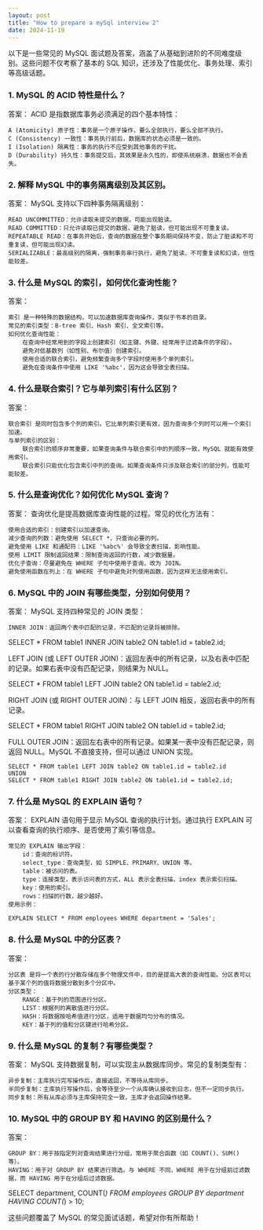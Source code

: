 ```yaml
---
layout: post
title: "How to prepare a mySql interview 2"
date: 2024-11-19
---
```

以下是一些常见的 MySQL 面试题及答案，涵盖了从基础到进阶的不同难度级别。这些问题不仅考察了基本的 SQL 知识，还涉及了性能优化、事务处理、索引等高级话题。
### 1. MySQL 的 ACID 特性是什么？

答案： ACID 是指数据库事务必须满足的四个基本特性：

    A (Atomicity) 原子性：事务是一个原子操作，要么全部执行，要么全部不执行。
    C (Consistency) 一致性：事务执行前后，数据库的状态必须是一致的。
    I (Isolation) 隔离性：事务的执行不应受到其他事务的干扰。
    D (Durability) 持久性：事务提交后，其效果是永久性的，即使系统崩溃，数据也不会丢失。

### 2. 解释 MySQL 中的事务隔离级别及其区别。

答案： MySQL 支持以下四种事务隔离级别：

    READ UNCOMMITTED：允许读取未提交的数据，可能出现脏读。
    READ COMMITTED：只允许读取已提交的数据，避免了脏读，但可能出现不可重复读。
    REPEATABLE READ：在事务开始后，查询的数据在整个事务期间保持不变，防止了脏读和不可重复读，但可能出现幻读。
    SERIALIZABLE：最高级别的隔离，强制事务串行执行，避免了脏读、不可重复读和幻读，但性能较差。

### 3. 什么是 MySQL 的索引，如何优化查询性能？

答案：

    索引 是一种特殊的数据结构，可以加速数据库查询操作，类似于书本的目录。
    常见的索引类型：B-tree 索引、Hash 索引、全文索引等。
    如何优化查询性能：
        在查询中经常用到的字段上创建索引（如主键、外键、经常用于过滤条件的字段）。
        避免对低基数列（如性别、布尔值）创建索引。
        使用合适的联合索引，避免频繁查询多个字段时使用多个单列索引。
        避免在查询条件中使用 LIKE '%abc'，因为这会导致全表扫描。

### 4. 什么是联合索引？它与单列索引有什么区别？

答案：

    联合索引 是同时包含多个列的索引。它比单列索引更有效，因为查询多个列时可以用一个索引加速。
    与单列索引的区别：
        联合索引的顺序非常重要，如果查询条件与联合索引中的列顺序一致，MySQL 就能有效使用索引。
        联合索引只能优化包含索引中列的查询。如果查询条件只涉及联合索引的部分列，性能可能较差。

### 5. 什么是查询优化？如何优化 MySQL 查询？

答案： 查询优化是提高数据库查询性能的过程。常见的优化方法有：

    使用合适的索引：创建索引以加速查询。
    减少查询的列数：避免使用 SELECT *，只查询必要的列。
    避免使用 LIKE 和通配符：LIKE '%abc%' 会导致全表扫描，影响性能。
    使用 LIMIT 限制返回结果：限制查询返回的行数，减少数据量。
    优化子查询：尽量避免在 WHERE 子句中使用子查询，改为 JOIN。
    避免使用函数在列上：在 WHERE 子句中避免对列使用函数，因为这样无法使用索引。

### 6. MySQL 中的 JOIN 有哪些类型，分别如何使用？

答案： MySQL 支持四种常见的 JOIN 类型：

    INNER JOIN：返回两个表中匹配的记录，不匹配的记录将被排除。

SELECT * FROM table1 INNER JOIN table2 ON table1.id = table2.id;

LEFT JOIN (或 LEFT OUTER JOIN)：返回左表中的所有记录，以及右表中匹配的记录。如果右表中没有匹配记录，则结果为 NULL。

SELECT * FROM table1 LEFT JOIN table2 ON table1.id = table2.id;

RIGHT JOIN (或 RIGHT OUTER JOIN)：与 LEFT JOIN 相反，返回右表中的所有记录。

SELECT * FROM table1 RIGHT JOIN table2 ON table1.id = table2.id;

FULL OUTER JOIN：返回左右表中的所有记录。如果某一表中没有匹配记录，则返回 NULL。MySQL 不直接支持，但可以通过 UNION 实现。

    SELECT * FROM table1 LEFT JOIN table2 ON table1.id = table2.id
    UNION
    SELECT * FROM table1 RIGHT JOIN table2 ON table1.id = table2.id;

### 7. 什么是 MySQL 的 EXPLAIN 语句？

答案： EXPLAIN 语句用于显示 MySQL 查询的执行计划。通过执行 EXPLAIN 可以查看查询的执行顺序、是否使用了索引等信息。

    常见的 EXPLAIN 输出字段：
        id：查询的标识符。
        select_type：查询类型，如 SIMPLE、PRIMARY、UNION 等。
        table：被访问的表。
        type：连接类型，表示访问表的方式，ALL 表示全表扫描，index 表示索引扫描。
        key：使用的索引。
        rows：扫描的行数，越少越好。
    使用示例：

    EXPLAIN SELECT * FROM employees WHERE department = 'Sales';

### 8. 什么是 MySQL 中的分区表？

答案：

    分区表 是将一个表的行分散存储在多个物理文件中，目的是提高大表的查询性能。分区表可以基于某个列的值将数据分散到多个分区中。
    分区类型：
        RANGE：基于列的范围进行分区。
        LIST：根据列的离散值进行分区。
        HASH：将数据按哈希值进行分区，适用于数据均匀分布的情况。
        KEY：基于列的值和分区键进行哈希分区。

### 9. 什么是 MySQL 的复制？有哪些类型？

答案： MySQL 支持数据复制，可以实现主从数据库同步。常见的复制类型有：

    异步复制：主库执行完写操作后，直接返回，不等待从库同步。
    半同步复制：主库执行写操作后，会等待至少一个从库确认接收到日志，但不一定同步执行。
    同步复制：所有从库必须与主库保持完全一致，主库才会返回操作结果。

### 10. MySQL 中的 GROUP BY 和 HAVING 的区别是什么？

答案：

    GROUP BY：用于按指定列对查询结果进行分组，常用于聚合函数（如 COUNT()、SUM() 等）。
    HAVING：用于对 GROUP BY 结果进行筛选。与 WHERE 不同，WHERE 用于在分组前过滤数据，而 HAVING 用于在分组后过滤数据。

SELECT department, COUNT(*) FROM employees GROUP BY department HAVING COUNT(*) > 10;

这些问题覆盖了 MySQL 的常见面试话题，希望对你有所帮助！